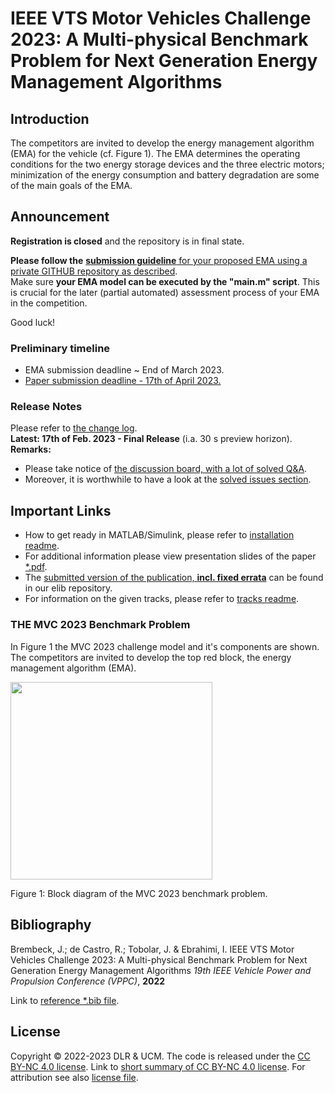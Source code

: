 # IEEE VTS Motor Vehicles Challenge 2023: A Multi-physical Benchmark Problem for Next Generation Energy Management Algorithms

## Introduction

The competitors are invited to develop the energy management algorithm (EMA) for the vehicle (cf. Figure 1).
The EMA determines the operating conditions for the two energy storage devices and the three electric motors; minimization of the energy consumption and battery degradation are some  of the main goals of the EMA.

## Announcement

**Registration is closed** and the repository is in final state.

**Please follow the** [**submission guideline** for your proposed EMA using a private GITHUB repository as described](SUBGUIDE.md).  
Make sure **your EMA model can be executed by the "main.m" script**. This is crucial for the later (partial automated) assessment process of your EMA in the competition. 

Good luck! 

### Preliminary timeline

- EMA submission deadline ~ End of March 2023.
- [Paper submission deadline - 17th of April 2023.](https://events.vtsociety.org/vppc2023/)

### Release Notes

Please refer to [the change log](CHANGELOG.md).  
**Latest: 17th of Feb. 2023 - Final Release** (i.a. 30&nbsp;s preview horizon).  
**Remarks:** 
- Please take notice of [the discussion board, with a lot of solved Q&A](https://github.com/DLR-VSDC/IEEE-MVC-2023/discussions).
- Moreover, it is worthwhile to have a look at the [solved issues section](https://github.com/DLR-VSDC/IEEE-MVC-2023/issues?q=is%3Aissue).

## Important Links

- How to get ready in MATLAB/Simulink, please refer to [installation readme](Installation.md).
- For additional information please view presentation slides of the paper [*.pdf](./media/IEEE_VTS_MVC2023.pdf).
- The [submitted version of the publication, **incl. fixed errata**](https://elib.dlr.de/193953/) can be found in our elib repository.
- For information on the given tracks, please refer to [tracks readme](/Tracks/Readme.md).

### THE MVC 2023 Benchmark Problem

In Figure 1 the MVC 2023 challenge model and it's components are shown.  
The competitors are invited to develop the top red block, the energy management algorithm (EMA).

<img src="./media/EMA_block_diagram.png" style="width:3.3686in;height:3.29562in" />

Figure 1: Block diagram of the MVC 2023 benchmark problem.

## Bibliography

Brembeck, J.; de Castro, R.; Tobolar, J. & Ebrahimi, I.
IEEE VTS Motor Vehicles Challenge 2023: A Multi-physical Benchmark Problem for Next Generation Energy Management Algorithms 
*19th IEEE Vehicle Power and Propulsion Conference (VPPC)*, **2022** 

Link to [reference *.bib file](./media/Bre22_MVC2023.bib).

## License

Copyright © 2022-2023 DLR & UCM. The code is released under the [CC BY-NC 4.0 license](https://creativecommons.org/licenses/by-nc/4.0/legalcode). Link to [short summary of CC BY-NC 4.0 license](https://creativecommons.org/licenses/by-nc/4.0/). For attribution see also [license file](LICENSE.md).
